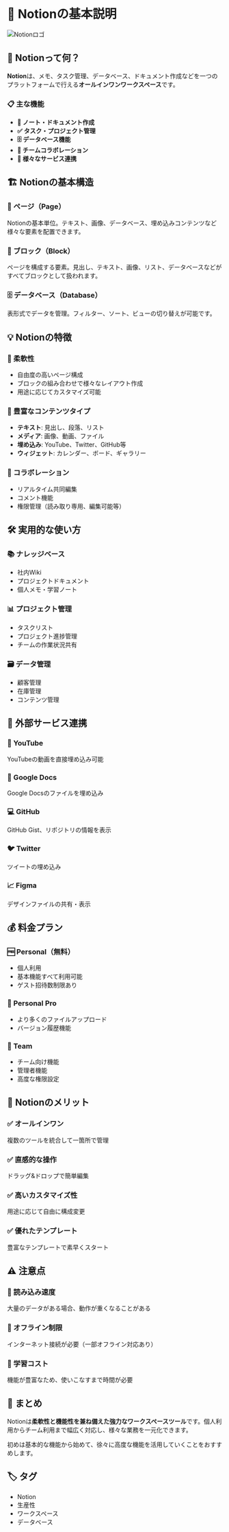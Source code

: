# 📝 Notionの基本説明

![Notionロゴ](/images/notion_top.png)

## 🤔 Notionって何？

**Notion**は、メモ、タスク管理、データベース、ドキュメント作成などを一つのプラットフォームで行える**オールインワンワークスペース**です。

### 📋 主な機能

- **📝 ノート・ドキュメント作成**
- **✅ タスク・プロジェクト管理**
- **🗄️ データベース機能**
- **👥 チームコラボレーション**
- **🔗 様々なサービス連携**

## 🏗️ Notionの基本構造

### 📄 ページ（Page）
Notionの基本単位。テキスト、画像、データベース、埋め込みコンテンツなど様々な要素を配置できます。

### 🧱 ブロック（Block）
ページを構成する要素。見出し、テキスト、画像、リスト、データベースなどがすべてブロックとして扱われます。

### 🗄️ データベース（Database）
表形式でデータを管理。フィルター、ソート、ビューの切り替えが可能です。

## 💡 Notionの特徴

### 🔄 柔軟性
- 自由度の高いページ構成
- ブロックの組み合わせで様々なレイアウト作成
- 用途に応じてカスタマイズ可能

### 🎨 豊富なコンテンツタイプ
- **テキスト**: 見出し、段落、リスト
- **メディア**: 画像、動画、ファイル
- **埋め込み**: YouTube、Twitter、GitHub等
- **ウィジェット**: カレンダー、ボード、ギャラリー

### 👥 コラボレーション
- リアルタイム共同編集
- コメント機能
- 権限管理（読み取り専用、編集可能等）

## 🛠️ 実用的な使い方

### 📚 ナレッジベース
- 社内Wiki
- プロジェクトドキュメント
- 個人メモ・学習ノート

### 📊 プロジェクト管理
- タスクリスト
- プロジェクト進捗管理
- チームの作業状況共有

### 🗃️ データ管理
- 顧客管理
- 在庫管理
- コンテンツ管理

## 🔌 外部サービス連携

### 🎥 YouTube
YouTubeの動画を直接埋め込み可能

### 📄 Google Docs
Google Docsのファイルを埋め込み

### 💻 GitHub
GitHub Gist、リポジトリの情報を表示

### 🐦 Twitter
ツイートの埋め込み

### 📈 Figma
デザインファイルの共有・表示

## 💰 料金プラン

### 🆓 Personal（無料）
- 個人利用
- 基本機能すべて利用可能
- ゲスト招待数制限あり

### 💼 Personal Pro
- より多くのファイルアップロード
- バージョン履歴機能

### 🏢 Team
- チーム向け機能
- 管理者機能
- 高度な権限設定

## 🎯 Notionのメリット

### ✅ オールインワン
複数のツールを統合して一箇所で管理

### ✅ 直感的な操作
ドラッグ&ドロップで簡単編集

### ✅ 高いカスタマイズ性
用途に応じて自由に構成変更

### ✅ 優れたテンプレート
豊富なテンプレートで素早くスタート

## ⚠️ 注意点

### 🐌 読み込み速度
大量のデータがある場合、動作が重くなることがある

### 📱 オフライン制限
インターネット接続が必要（一部オフライン対応あり）

### 🧠 学習コスト
機能が豊富なため、使いこなすまで時間が必要

## 🚀 まとめ

Notionは**柔軟性と機能性を兼ね備えた強力なワークスペースツール**です。個人利用からチーム利用まで幅広く対応し、様々な業務を一元化できます。

初めは基本的な機能から始めて、徐々に高度な機能を活用していくことをおすすめします。

## 🏷️ タグ

- Notion
- 生産性
- ワークスペース
- データベース